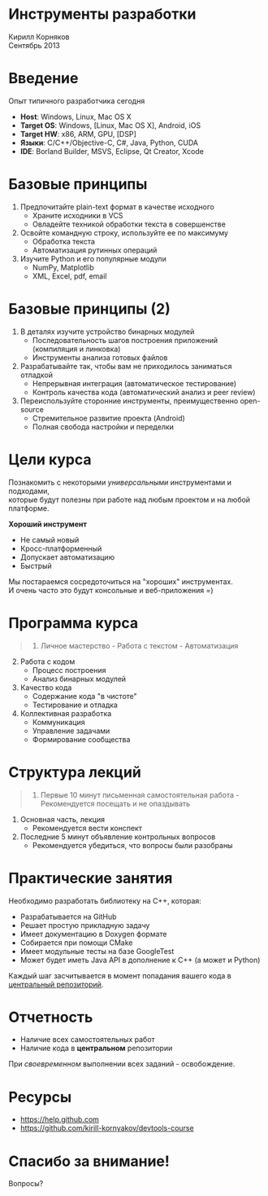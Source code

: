 # Инструменты разработки

Кирилл Корняков  
Сентябрь 2013

# Введение

Опыт типичного разработчика сегодня

  - **Host**: Windows, Linux, Mac OS X
  - **Target OS**: Windows, [Linux, Mac OS X], Android, iOS
  - **Target HW**: x86, ARM, GPU, [DSP]
  - **Языки**: С/С++/Objective-C, C#, Java, Python, CUDA
  - **IDE**: Borland Builder, MSVS, Eclipse, Qt Creator, Xcode

# Базовые принципы

  1. Предпочитайте plain-text формат в качестве исходного
     - Храните исходники в VCS
     - Овладейте техникой обработки текста в совершенстве
  1. Освойте командную строку, используйте ее по максимуму
     - Обработка текста
     - Автоматизация рутинных операций
  1. Изучите Python и его популярные модули
     - NumPy, Matplotlib
     - XML, Excel, pdf, email

# Базовые принципы (2)

  1. В деталях изучите устройство бинарных модулей
     - Последовательность шагов построения приложений (компиляция и линковка)
     - Инструменты анализа готовых файлов
  1. Разрабатывайте так, чтобы вам не приходилось заниматься отладкой
     - Непрерывная интеграция (автоматическое тестирование)
     - Контроль качества кода (автоматический анализ и peer review)
  1. Переиспользуйте сторонние инструменты, преимущественно open-source
     - Стремительное развитие проекта (Android)
     - Полная свобода настройки и переделки

# Цели курса

Познакомить с некоторыми _универсальными_ инструментами и подходами,  
которые будут полезны при работе над любым проектом и на любой платформе.

**Хороший инструмент**

  - Не самый новый
  - Кросс-платформенный
  - Допускает автоматизацию
  - Быстрый

Мы постараемся сосредоточиться на "хороших" инструментах.  
И очень часто это будут консольные и веб-приложения =)

# Программа курса

> 1. Личное мастерство
     - Работа с текстом
     - Автоматизация
  2. Работа с кодом
     - Процесс построения
     - Анализ бинарных модулей
  3. Качество кода
     - Содержание кода "в чистоте"
     - Тестирование и отладка
  4. Коллективная разработка
     - Коммуникация
     - Управление задачами
     - Формирование сообщества

# Структура лекций

> 1. Первые 10 минут письменная самостоятельная работа
     - Рекомендуется посещать и не опаздывать
  1. Основная часть, лекция
     - Рекомендуется вести конспект
  1. Последние 5 минут объявление контрольных вопросов
     - Рекомендуется убедиться, что вопросы были разобраны

# Практические занятия

Необходимо разработать библиотеку на С++, которая:

  * Разрабатывается на GitHub
  * Решает простую прикладную задачу
  * Имеет документацию в Doxygen формате
  * Собирается при помощи CMake
  * Имеет модульные тесты на базе GoogleTest
  * Может будет иметь Java API в дополнение к С++ (а может и Python)

Каждый шаг засчитывается в момент попадания вашего кода в 
[центральный репозиторий](https://github.com/kirill-kornyakov/devtools-course).

# Отчетность

  * Наличие всех самостоятельных работ
  * Наличие кода в **центральном** репозитории

При _своевременном_ выполнении всех заданий - освобождение.

# Ресурсы

  - <https://help.github.com>
  - <https://github.com/kirill-kornyakov/devtools-course>

# Спасибо за внимание!

Вопросы?